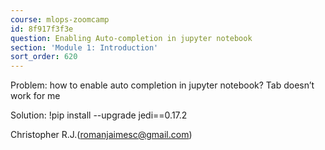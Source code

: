 ```yaml
---
course: mlops-zoomcamp
id: 8f917f3f3e
question: Enabling Auto-completion in jupyter notebook
section: 'Module 1: Introduction'
sort_order: 620
---
```


Problem: how to enable auto completion in jupyter notebook? Tab doesn’t work for me

Solution: !pip install --upgrade jedi==0.17.2

Christopher R.J.([romanjaimesc@gmail.com](mailto:romanjaimesc@gmail.com))

